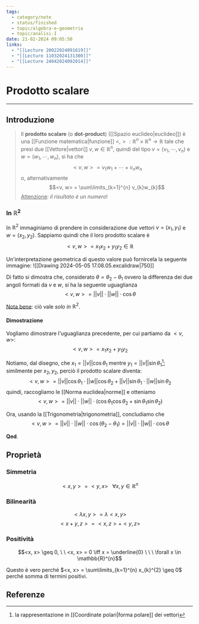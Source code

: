 ```yaml
---
tags:
  - category/note
  - status/finished
  - topic/algebra-e-geometria
  - topic/analisi-I
date: 21-02-2024 09:05:50
links:
  - "[[Lecture 20022024091619]]"
  - "[[Lecture 11032024131300]]"
  - "[[Lecture 24042024092014]]"
---
```

# Prodotto scalare
---
## Introduzione
> Il **prodotto scalare** (o **dot-product**) ([[Spazio euclideo|euclideo]]) è una [[Funzione matematica|funzione]] $<,>: \mathbb{R}^{n} \times \mathbb{R}^{n} \to \mathbb{R}$ tale che presi due [[Vettore|vettori]] $v, w \in \mathbb{R}^{n}$, quindi del tipo $v = (v_{1}, \cdots, v_{n})$ e $w = (w_{1}, \cdots, w_{n})$, si ha che
> $$<v, w> = v_{1}w_{1} + \cdots + v_{n}w_{n}$$
> o, alternativamente
> $$<v, w> = \sum\limits_{k=1}^{n} v_{k}w_{k}$$
> <u>Attenzione</u>: _il risultato è un numero_!

### In $\mathbb{R}^{2}$
In $\mathbb{R}^{2}$ immaginiamo di prendere in considerazione due vettori $v = (x_{1}, y_{1})$ e $w = (x_{2}, y_{2})$. Sappiamo quindi che il loro prodotto scalare è
$$<v, w> = x_{1}x_{2} + y_{1}y_{2} \in \mathbb{R}$$

Un'interpretazione geometrica di questo valore può fornircela la seguente immagine:
![[Drawing 2024-05-05 17.08.05.excalidraw|750]]

Di fatto si dimostra che, considerato $\theta = \theta_{2}-\theta_{1}$ ovvero la differenza dei due angoli formati da $v$ e $w$, si ha la seguente uguaglianza
$$<v, w> = ||v|| \cdot ||w|| \cdot \cos{\theta}$$

<u>Nota bene</u>: ciò vale _solo in $\mathbb{R}^{2}$_.

#### Dimostrazione
Vogliamo dimostrare l'uguaglianza precedente, per cui partiamo da $<v, w>$:
$$<v, w> = x_{1}x_{2} + y_{1}y_{2}$$

Notiamo, dal disegno, che $x_{1} = ||v||\cos{\theta_{1}}$ mentre $y_{1} = ||v||\sin{\theta_{1}}$[^1]; similmente per $x_{2}, y_{2}$, perciò il prodotto scalare diventa:
$$<v, w> = ||v||\cos{\theta_{1}} \cdot ||w||\cos{\theta_{2}} + ||v||\sin{\theta_{1}} \cdot ||w||\sin{\theta_{2}}$$
quindi, raccogliamo le [[Norma euclidea|norme]] e otteniamo
$$<v, w> = ||v|| \cdot ||w|| \cdot (\cos{\theta_{1}}\cos{\theta_{2}} + \sin{\theta_{1}}\sin{\theta_{2}})$$

Ora, usando la [[Trigonometria|trigonometria]], concludiamo che
$$<v, w> = ||v|| \cdot ||w|| \cdot \cos{(\theta_{2} - \theta_{1})} = ||v|| \cdot ||w|| \cdot \cos{\theta}$$

**Qed**.

## Proprietà
### Simmetria
$$<x, y> = <y, x> \ \ \ \forall x, y \in \mathbb{R}^{n}$$

### Bilinearità
$$<\lambda x, y> = \lambda <x, y>$$
$$<x+y, z> = <x, z> + <y, z>$$

### Positività
$$<x, x> \geq 0, \ \ <x, x> = 0 \iff x = \underline{0} \ \ \ \forall x \in \mathbb{R}^{n}$$

Questo è vero perché $<x, x> = \sum\limits_{k=1}^{n} x_{k}^{2} \geq 0$ perché somma di termini positivi.

## Referenze
[^1]: la rappresentazione in [[Coordinate polari|forma polare]] dei vettori